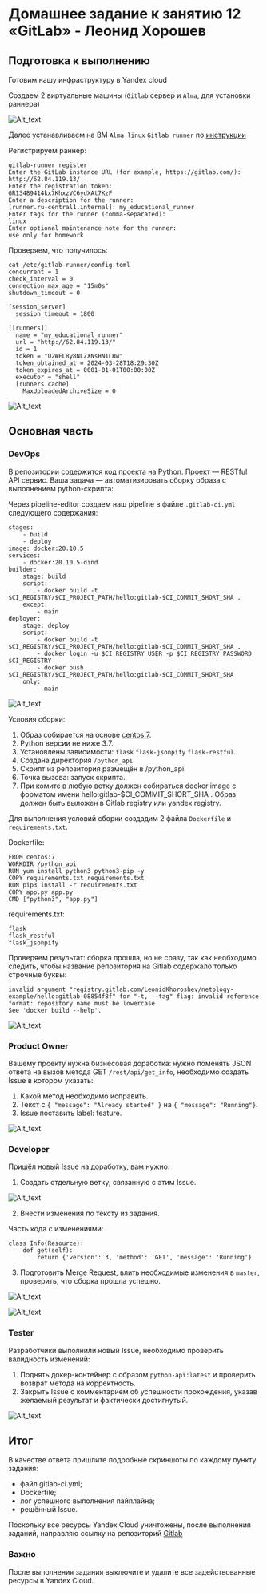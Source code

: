 # Домашнее задание к занятию 12 «GitLab» - Леонид Хорошев

## Подготовка к выполнению

Готовим нашу инфраструктуру в Yandex cloud 

Создаем 2 виртуальные машины (`Gitlab` сервер и `Alma`, для установки раннера)

![Alt_text](https://github.com/LeonidKhoroshev/mnt-homeworks/blob/MNT-video/09-ci-06-gitlab/screenshots/git1.png)

Далее устанавливаем на ВМ `Alma linux` `Gitlab runner` по [инструкции](https://docs.gitlab.com/runner/install/linux-repository.html)

Регистрируем раннер:

```
gitlab-runner register
Enter the GitLab instance URL (for example, https://gitlab.com/):
http://62.84.119.13/
Enter the registration token:
GR13489414kx7KhxzVC6ydXAt7KzF
Enter a description for the runner:
[runner.ru-central1.internal]: my_educational_runner
Enter tags for the runner (comma-separated):
linux
Enter optional maintenance note for the runner:
use only for homework
```

Проверяем, что получилось:

```
cat /etc/gitlab-runner/config.toml
concurrent = 1
check_interval = 0
connection_max_age = "15m0s"
shutdown_timeout = 0

[session_server]
  session_timeout = 1800

[[runners]]
  name = "my_educational_runner"
  url = "http://62.84.119.13/"
  id = 1
  token = "U2WEL8y8NLZXNsHN1LBw"
  token_obtained_at = 2024-03-28T18:29:30Z
  token_expires_at = 0001-01-01T00:00:00Z
  executor = "shell"
  [runners.cache]
    MaxUploadedArchiveSize = 0
```

![Alt_text](https://github.com/LeonidKhoroshev/mnt-homeworks/blob/MNT-video/09-ci-06-gitlab/screenshots/git2.png)

## Основная часть

### DevOps

В репозитории содержится код проекта на Python. Проект — RESTful API сервис. Ваша задача — автоматизировать сборку образа с выполнением python-скрипта:

Через pipeline-editor создаем наш pipeline в файле `.gitlab-ci.yml` следующего содержания:

```
stages:
    - build
    - deploy
image: docker:20.10.5
services:
    - docker:20.10.5-dind
builder:
    stage: build
    script:
        - docker build -t $CI_REGISTRY/$CI_PROJECT_PATH/hello:gitlab-$CI_COMMIT_SHORT_SHA .
    except:
        - main
deployer:
    stage: deploy
    script:
        - docker build -t $CI_REGISTRY/$CI_PROJECT_PATH/hello:gitlab-$CI_COMMIT_SHORT_SHA .
        - docker login -u $CI_REGISTRY_USER -p $CI_REGISTRY_PASSWORD $CI_REGISTRY
        - docker push $CI_REGISTRY/$CI_PROJECT_PATH/hello:gitlab-$CI_COMMIT_SHORT_SHA
    only:
        - main
```

![Alt_text](https://github.com/LeonidKhoroshev/mnt-homeworks/blob/MNT-video/09-ci-06-gitlab/screenshots/git7.png)

Условия сборки:

1. Образ собирается на основе [centos:7](https://hub.docker.com/_/centos?tab=tags&page=1&ordering=last_updated).
2. Python версии не ниже 3.7.
3. Установлены зависимости: `flask` `flask-jsonpify` `flask-restful`.
4. Создана директория `/python_api`.
5. Скрипт из репозитория размещён в /python_api.
6. Точка вызова: запуск скрипта.
7. При комите в любую ветку должен собираться docker image с форматом имени hello:gitlab-$CI_COMMIT_SHORT_SHA . Образ должен быть выложен в Gitlab registry или yandex registry.

Для выполнения условий сборки создадим 2 файла `Dockerfile` и `requirements.txt`.

Dockerfile:
```
FROM centos:7
WORKDIR /python_api
RUN yum install python3 python3-pip -y
COPY requirements.txt requirements.txt
RUN pip3 install -r requirements.txt
COPY app.py app.py
CMD ["python3", "app.py"]
```

requirements.txt:
```
flask
flask_restful
flask_jsonpify
```

Проверяем результат: сборка прошла, но не сразу, так как необходимо следить, чтобы название репозитория на Gitlab содержало только строчные буквы:
```
invalid argument "registry.gitlab.com/LeonidKhoroshev/netology-example/hello:gitlab-08854f8f" for "-t, --tag" flag: invalid reference format: repository name must be lowercase
See 'docker build --help'.
```

![Alt_text](https://github.com/LeonidKhoroshev/mnt-homeworks/blob/MNT-video/09-ci-06-gitlab/screenshots/git3.png)

### Product Owner

Вашему проекту нужна бизнесовая доработка: нужно поменять JSON ответа на вызов метода GET `/rest/api/get_info`, необходимо создать Issue в котором указать:

1. Какой метод необходимо исправить.
2. Текст с `{ "message": "Already started" }` на `{ "message": "Running"}`.
3. Issue поставить label: feature.

![Alt_text](https://github.com/LeonidKhoroshev/mnt-homeworks/blob/MNT-video/09-ci-06-gitlab/screenshots/git6.png)


### Developer

Пришёл новый Issue на доработку, вам нужно:

1. Создать отдельную ветку, связанную с этим Issue.

![Alt_text](https://github.com/LeonidKhoroshev/mnt-homeworks/blob/MNT-video/09-ci-06-gitlab/screenshots/git8.png)

2. Внести изменения по тексту из задания.

Часть кода с изменениями:
```
class Info(Resource):
    def get(self):
        return {'version': 3, 'method': 'GET', 'message': 'Running'}
```

3. Подготовить Merge Request, влить необходимые изменения в `master`, проверить, что сборка прошла успешно.

![Alt_text](https://github.com/LeonidKhoroshev/mnt-homeworks/blob/MNT-video/09-ci-06-gitlab/screenshots/git9.png)

![Alt_text](https://github.com/LeonidKhoroshev/mnt-homeworks/blob/MNT-video/09-ci-06-gitlab/screenshots/git10.png)


### Tester

Разработчики выполнили новый Issue, необходимо проверить валидность изменений:

1. Поднять докер-контейнер с образом `python-api:latest` и проверить возврат метода на корректность.
2. Закрыть Issue с комментарием об успешности прохождения, указав желаемый результат и фактически достигнутый.

![Alt_text](https://github.com/LeonidKhoroshev/mnt-homeworks/blob/MNT-video/09-ci-06-gitlab/screenshots/git11.png)

## Итог

В качестве ответа пришлите подробные скриншоты по каждому пункту задания:

- файл gitlab-ci.yml;
- Dockerfile; 
- лог успешного выполнения пайплайна;
- решённый Issue.

Поскольку все ресурсы Yandex Cloud уничтожены, после выполнения заданий, направляю ссылку на репозиторий [Gitlab](https://gitlab.com/leonidkhoroshev/netology-example)



### Важно 
После выполнения задания выключите и удалите все задействованные ресурсы в Yandex Cloud.

